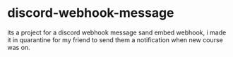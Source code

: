 # discord-webhook-message
its a project for a discord webhook message sand embed webhook, i made it in quarantine for my friend to send them a notification when new course was on.
